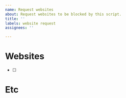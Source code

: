 ```yaml
---
name: Request websites
about: Request websites to be blocked by this script.
title: ''
labels: website request
assignees: ''

---
```


# Websites
<!-- Put websites you want to be blocked in here. Please use a task list -->
- [ ] 

# Etc
<!-- Please put anything you want to say  in here. Delete this header if you have nothing to say-->
